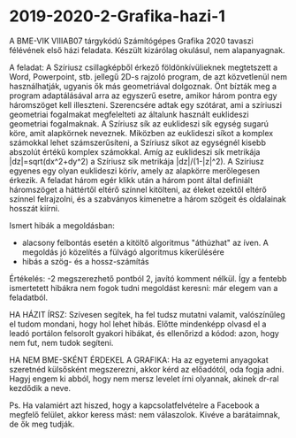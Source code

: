 # 2019-2020-2-Grafika-hazi-1
A BME-VIK VIIIAB07 tárgykódú Számítógépes Grafika 2020 tavaszi félévének első házi feladata. Készült kizárólag okulásul, nem alapanyagnak.

A feladat:
A Szíriusz csillagképből érkező földönkívülieknek megtetszett a Word, Powerpoint, stb. jellegű 2D-s rajzoló program, de azt közvetlenül nem használhatják, ugyanis ők más geometriával dolgoznak. Önt bízták meg a program adaptálásával arra az egyszerű esetre, amikor három pontra egy háromszöget kell illeszteni. Szerencsére adtak egy szótárat, ami a szíriuszi geometriai fogalmakat megfelelteti az általunk használt euklideszi geometriai fogalmaknak. A Szíriusz sík az euklideszi sík egység sugarú köre, amit alapkörnek neveznek. Miközben az euklideszi síkot a komplex számokkal lehet számszerűsíteni, a Szíriusz síkot az egységnél kisebb abszolút értékű komplex számokkal. Amíg az euklideszi sík metrikája |dz|=sqrt(dx^2+dy^2) a Szíriusz sík metrikája |dz|/(1-|z|^2). A Szíriusz egyenes egy olyan euklideszi körív, amely az alapkörre merőlegesen érkezik. A feladat három egér klikk után a három pont által definiált háromszöget a háttértől eltérő színnel kitölteni, az éleket ezektől eltérő színnel felrajzolni, és a szabványos kimenetre a három szögeit és oldalainak hosszát kiírni.

Ismert hibák a megoldásban:
- alacsony felbontás esetén a kitöltő algoritmus "áthúzhat" az íven. A megoldás jó közelítés a fülvágó algoritmus kikerülésére
- hibás a szög- és a hossz-számítás

Értékelés:
-2 megszerezhető pontból 2, javító komment nélkül. Így a fentebb ismertetett hibákra nem fogok tudni megoldást keresni: már elegem van a feladatból.

HA HÁZIT ÍRSZ:
Szívesen segítek, ha fel tudsz mutatni valamit, valószínűleg el tudom mondani, hogy hol lehet hibás. Előtte mindenképp olvasd el a leadó portálon felsorolt gyakori hibákat, és ellenőrizd a kódod: azon, hogy nem fut, nem tudok segíteni.

HA NEM BME-SKÉNT ÉRDEKEL A GRAFIKA:
Ha az egyetemi anyagokat szeretnéd külsősként megszerezni, akkor kérd az előadótól, oda fogja adni. Hagyj engem ki abból, hogy nem mersz levelet írni olyannak, akinek dr-ral kezdődik a neve.

Ps.
Ha valamiért azt hiszed, hogy a kapcsolatfelvételre a Facebook a megfelő felület, akkor keress mást: nem válaszolok. Kivéve a barátaimnak, de ők meg tudják.
